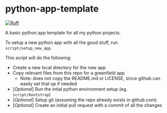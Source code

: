 # python-app-template

[![Ruff](https://img.shields.io/endpoint?url=https://raw.githubusercontent.com/astral-sh/ruff/main/assets/badge/v2.json)](https://github.com/astral-sh/ruff)

A basic python app template for all my python projects.

To setup a new python app with all the good stuff, run `script/setup_new_app`.

This script will do the following:

- Create a new local directory for the new app
- Copy relevant files from this repo for a greenfield app
  - Note: does not copy the README.md or LICENSE, since github can easily set that up if needed
- [_Optional_] Run the intial python environment setup (eg. `script/bootstrap`)
- [_Optional_] Setup git (assuming the repo already exists in github.com)
- [_Optional_] Create an initial pull request with a commit of all the changes
